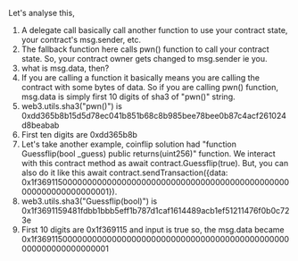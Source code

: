 Let's analyse this,

1. A delegate call basically call another function to use your contract state, your contract's msg.sender, etc.
2. The fallback function here calls pwn() function to call your contract state. So, your contract owner gets changed to msg.sender ie you.
3. what is msg.data, then?
4. If you are calling a function it basically means you are calling the contract with some bytes of data. So if you are calling pwn() function, msg.data is simply first 10 digits of sha3 of "pwn()" string.
5. web3.utils.sha3("pwn()") is 0xdd365b8b15d5d78ec041b851b68c8b985bee78bee0b87c4acf261024d8beabab
6. First ten digits are 0xdd365b8b
7. Let's take another example, coinflip solution had "function Guessflip(bool _guess) public  returns(uint256)" function. We interact with this contract method as await contract.Guessflip(true). But, you can also do it like this 
await contract.sendTransaction({data: 0x1f3691150000000000000000000000000000000000000000000000000000000000000001}). 
8. web3.utils.sha3("Guessflip(bool)") is 0x1f3691159481fdbb1bbb5eff1b787d1caf1614489acb1ef51211476f0b0c723e
9. First 10 digits are 0x1f369115 and input is true so, the msg.data became 0x1f3691150000000000000000000000000000000000000000000000000000000000000001

